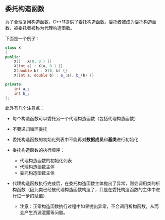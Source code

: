 ## 委托构造函数

为了合理复用构造函数，C++11提供了委托构造函数。委托者被成为委托构造函数，被委托者被称为代理构造函数。

下面是一个例子：

```C++
class X
{
public:
    X() : X(0, 0.) {}
    X(int a) : X(a, 0.) {}
    X(double b) : X(0, b) {}
    X(int a, double b) : a_(a), b_(b) {}

private:
    int a_;
    int b_;
};
```

此外有几个注意点：

* 每个构造函数可以委托另一个代理构造函数（包括代理构造函数）

* 不要递归循环委托
* 委托构造函数的初始化列表中不能再对**数据成员**和**基类**进行初始化
* 委托构造函数的执行顺序：
	* 代理构造函数的初始化列表
	* 代理构造函数主体
	* 委托构造函数主体
* 代理构造函数执行完成后，在委托构造函数主体抛出了异常，则会调用类的析构函数（因此类已经被代理构造函数构造了，只是在委托构造函数的主体中进行进一步的赋值）
	* 注意：正常构造函数执行过程中如果抛出异常，不会调用析构函数，从而会产生资源泄露等问题。

